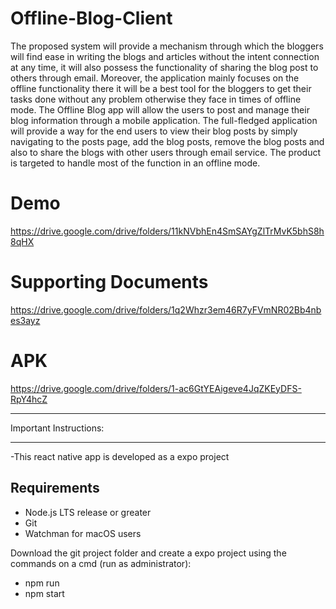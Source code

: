 # Offline-Blog-Client
The proposed system will provide a mechanism through which the bloggers will find ease in writing the blogs and articles without the intent connection at any time, it will also possess the functionality of sharing the blog post to others through email. Moreover, the application mainly focuses on the offline functionality there it will be a best tool for the bloggers to get their tasks done without any problem otherwise they face in times of offline mode.
The Offline Blog app will allow the users to post and manage their blog information through a mobile application. The full-fledged application will provide a way for the end users to view their blog posts by simply navigating to the posts page, add the blog posts, remove the blog posts and also to share the blogs with other users through email service. The product is targeted to handle most of the function in an offline mode.

# Demo
https://drive.google.com/drive/folders/11kNVbhEn4SmSAYgZlTrMvK5bhS8h8qHX

# Supporting Documents
https://drive.google.com/drive/folders/1q2Whzr3em46R7yFVmNR02Bb4nbes3ayz

# APK
https://drive.google.com/drive/folders/1-ac6GtYEAigeve4JqZKEyDFS-RpY4hcZ


*******************************************************************************************************************
Important Instructions:
*******************************************************************************************************************
-This react native app is developed as a expo project

Requirements
------------------
- Node.js LTS release or greater
- Git
- Watchman for macOS users

Download the git project folder and create a expo project using the commands on a cmd (run as administrator):
- npm run
- npm start
